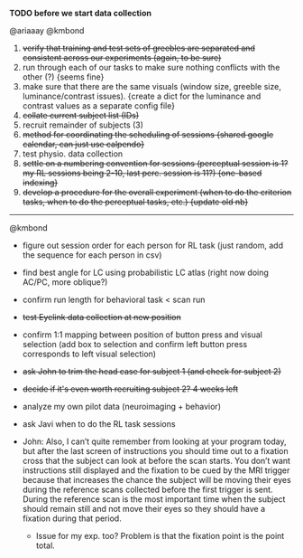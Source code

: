 **TODO before we start data collection**

@ariaaay @kmbond

1) ~~verify that training and test sets of greebles are separated and consistent across our experiments (again, to be sure)~~
2) run through each of our tasks to make sure nothing conflicts with the other (?) {seems fine}
3) make sure that there are the same visuals (window size, greeble size, luminance/contrast issues). {create a dict for the luminance and contrast values as a separate config file} 
4) ~~collate current subject list (IDs)~~
5) recruit remainder of subjects (3)
6) ~~method for coordinating the scheduling of sessions {shared google calendar, can just use calpendo}~~
7) test physio. data collection
8) ~~settle on a numbering convention for sessions (perceptual session is 1? my RL sessions being 2-10, last perc. session is 11?) {one-based indexing}~~
9) ~~develop a procedure for the overall experiment (when to do the criterion tasks, when to do the perceptual tasks, etc.) {update old nb}~~
_ _ _

@kmbond

+ figure out session order for each person for RL task (just random, add the sequence for each person in csv)
+ find best angle for LC using probabilistic LC atlas (right now doing AC/PC, more oblique?)
+ confirm run length for behavioral task < scan run
+ ~~test Eyelink data collection at new position~~
+ confirm 1:1 mapping between position of button press and visual selection (add box to selection and confirm left button press corresponds to left visual selection)
+ ~~ask John to trim the head case for subject 1 (and check for subject 2)~~
+ ~~decide if it's even worth recruiting subject 2? 4 weeks left~~
+ analyze my own pilot data (neuroimaging + behavior)
+ ask Javi when to do the RL task sessions

+ John: Also, I can’t quite remember from looking at your program today, but after the last screen of instructions you should time out to a fixation cross that the subject can look at before the scan starts. You don’t want instructions still displayed and the fixation to be cued by the MRI trigger because that increases the chance the subject will be moving their eyes during the reference scans collected before the first trigger is sent. During the reference scan is the most important time when the subject should remain still and not move their eyes so they should have a fixation during that period. 

  + Issue for my exp. too? Problem is that the fixation point is the point total. 
